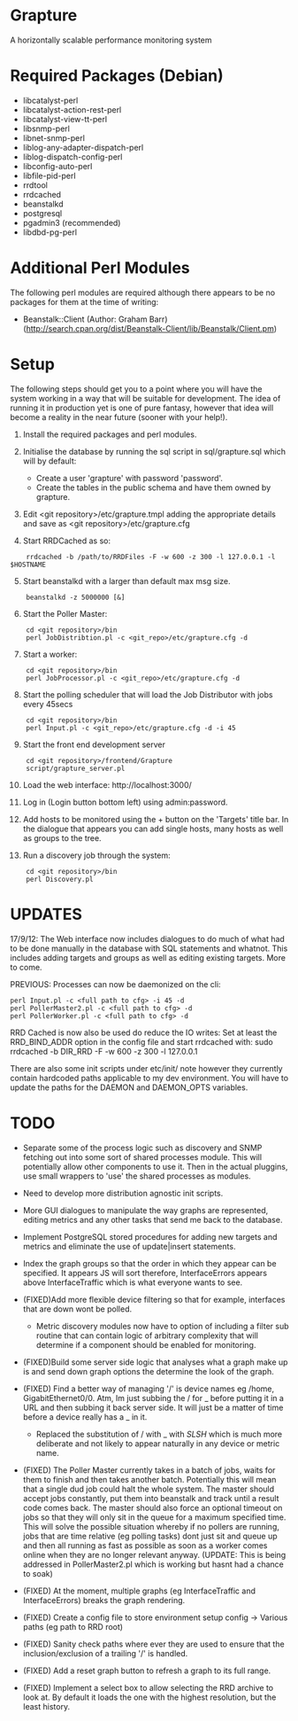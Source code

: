 Grapture
===========

A horizontally scalable performance monitoring system


Required Packages (Debian)
==========================

 - libcatalyst-perl
 - libcatalyst-action-rest-perl
 - libcatalyst-view-tt-perl
 - libsnmp-perl
 - libnet-snmp-perl
 - liblog-any-adapter-dispatch-perl
 - liblog-dispatch-config-perl
 - libconfig-auto-perl
 - libfile-pid-perl
 - rrdtool
 - rrdcached
 - beanstalkd
 - postgresql
 - pgadmin3 (recommended)
 - libdbd-pg-perl


Additional Perl Modules
=======================

The following perl modules are required although there appears to be no
packages for them at the time of writing:

 - Beanstalk::Client (Author: Graham Barr) 
   (http://search.cpan.org/dist/Beanstalk-Client/lib/Beanstalk/Client.pm)
   

Setup
=====

The following steps should get you to a point where you will have the 
system working in a way that will be suitable for development.  The idea of
running it in production yet is one of pure fantasy, however 
that idea will become a reality in the near future (sooner with your help!).

 1. Install the required packages and perl modules.
 
 2. Initialise the database by running the sql script in 
    sql/grapture.sql which will by default:
     - Create a user 'grapture' with password 'password'.
     - Create the tables in the public schema and have them owned by
       grapture.
       
 3. Edit &lt;git repository&gt;/etc/grapture.tmpl adding the appropriate
    details and save as &lt;git repository&gt;/etc/grapture.cfg
    
 4. Start RRDCached as so:
```
    rrdcached -b /path/to/RRDFiles -F -w 600 -z 300 -l 127.0.0.1 -l $HOSTNAME
```
    
 5. Start beanstalkd with a larger than default max msg size.
```
    beanstalkd -z 5000000 [&]
```

 6. Start the Poller Master:
```
    cd <git repository>/bin
    perl JobDistribtion.pl -c <git_repo>/etc/grapture.cfg -d
```

 7. Start a worker:
```
    cd <git repository>/bin
    perl JobProcessor.pl -c <git_repo>/etc/grapture.cfg -d
```

 8. Start the polling scheduler that will load the Job Distributor with
    jobs every 45secs
```
    cd <git repository>/bin
    perl Input.pl -c <git_repo>/etc/grapture.cfg -d -i 45
```

 9. Start the front end development server
```
    cd <git repository>/frontend/Grapture
    script/grapture_server.pl
```
    
10. Load the web interface:
    http://localhost:3000/

11. Log in (Login button bottom left) using admin:password.
 
12. Add hosts to be monitored using the + button on the 'Targets' title bar.  In the dialogue that appears you can
     add single hosts, many hosts as well as groups to the tree.
     
13. Run a discovery job through the system:
```
    cd <git repository>/bin
    perl Discovery.pl
```

    
UPDATES
=======

17/9/12:
The Web interface now includes dialogues to do much of what had to be
done manually in the database with SQL statements and whatnot.  This
includes adding targets and groups as well as editing existing targets.
More to come.

PREVIOUS:
Processes can now be daemonized on the cli:
```
perl Input.pl -c <full path to cfg> -i 45 -d
perl PollerMaster2.pl -c <full path to cfg> -d
perl PollerWorker.pl -c <full path to cfg> -d
```

RRD Cached is now also be used do reduce the IO writes:
Set at least the RRD_BIND_ADDR option in the config file and start
rrdcached with: 
sudo rrdcached -b DIR_RRD -F -w 600 -z 300 -l 127.0.0.1

There are also some init scripts under etc/init/ note however they
currently contain hardcoded paths applicable to my dev environment. You
will have to update the paths for the DAEMON and DAEMON_OPTS variables.

TODO
====
 - Separate some of the process logic such as discovery and SNMP
   fetching out into some sort of shared processes module.  This will
   potentially allow other components to use it.  Then in the actual 
   pluggins, use small wrappers to 'use' the shared processes as modules.
 - Need to develop more distribution agnostic init scripts.
 - More GUI dialogues to manipulate the way graphs are represented,
   editing metrics and any other tasks that send me back to the database.
 - Implement PostgreSQL stored procedures for adding new targets and
   metrics and eliminate the use of update|insert statements. 
 - Index the graph groups so that the order in which they appear can be
   specified.  It appears JS will sort therefore, InterfaceErrors
   appears above InterfaceTraffic which is what everyone wants to see.

 - (FIXED)Add more flexible device filtering so that for example, 
   interfaces that are down wont be polled. 
     - Metric discovery modules now have to option of including a filter
       sub routine that can contain logic of arbitrary complexity that
       will determine if a component should be enabled for monitoring.
 - (FIXED)Build some server side logic that analyses what a graph make 
   up is and send down graph options the determine the look of the graph.
 - (FIXED) Find a better way of managing '/' is device names eg /home,
   GigabitEthernet0/0.  Atm, Im just subbing the / for _ before putting 
   it in a URL and then subbing it back server side.  It will just be a
   matter of time before a device really has a _ in it.
     - Replaced the substitution of / with _ with _SLSH_ which is much
       more deliberate and not likely to appear naturally in any device
       or metric name.
 - (FIXED) The Poller Master currently takes in a batch of jobs, waits
   for them to finish and then takes another batch.  Potentially this 
   will mean that a single dud job could halt the whole system.  The 
   master should accept jobs constantly, put them into beanstalk and 
   track until a result code comes back.  The master should also force 
   an optional timeout on jobs so that they will only sit in the queue 
   for a maximum specified time.  This will solve the possible situation 
   whereby if no pollers are running, jobs that are time relative (eg 
   polling tasks) dont just sit and queue up and then all running as 
   fast as possible as soon as a worker comes online when they are no 
   longer relevant anyway.
   (UPDATE: This is being addressed in PollerMaster2.pl which is working
   but hasnt had a chance to soak)
 - (FIXED) At the moment, multiple graphs (eg InterfaceTraffic and
   InterfaceErrors) breaks the graph rendering.
 - (FIXED) Create a config file to store environment setup config
   -> Various paths (eg path to RRD root)
 - (FIXED) Sanity check paths where ever they are used to ensure that the
   inclusion/exclusion of a trailing '/' is handled.
 - (FIXED) Add a reset graph button to refresh a graph to its full range.
 - (FIXED) Implement a select box to allow selecting the RRD archive to look at.
   By default it loads the one with the highest resolution, but the
   least history.
